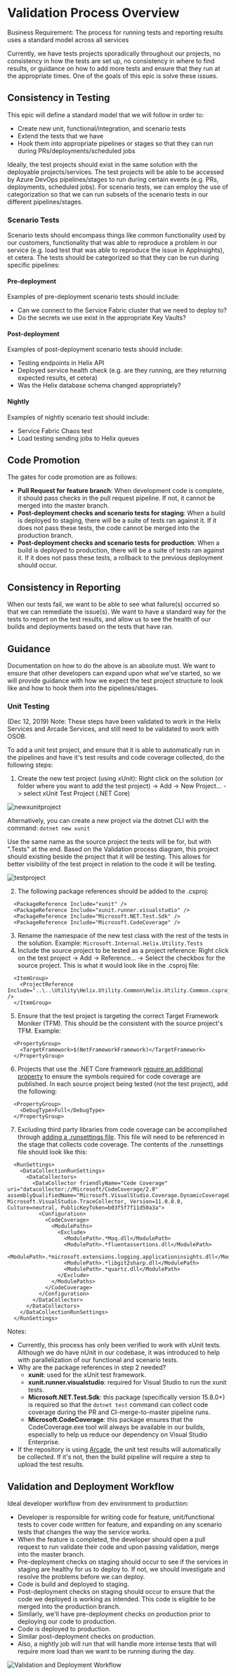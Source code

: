 # Validation Process Overview

Business Requirement: The process for running tests and reporting results uses a standard model across all services

Currently, we have tests projects sporadically throughout our projects, no consistency in how the tests are set up, no consistency in where to find results, or guidance on how to add more tests and ensure that they run at the appropriate times. One of the goals of this epic is solve these issues. 

## Consistency in Testing

This epic will define a standard model that we will follow in order to:
- Create new unit, functional/integration, and scenario tests
- Extend the tests that we have
- Hook them into appropriate pipelines or stages so that they can run during PRs/deployments/scheduled jobs

Ideally, the test projects should exist in the same solution with the deployable projects/services. The test projects will be able to be accessed by Azure DevOps pipelines/stages to run during certain events (e.g. PRs, deployments, scheduled jobs). For scenario tests, we can employ the use of categorization so that we can run subsets of the scenario tests in our different pipelines/stages. 

### Scenario Tests

Scenario tests should encompass things like common functionality used by our customers, functionality that was able to reproduce a problem in our service (e.g. load test that was able to reproduce the issue in AppInsights), et cetera. The tests should be categorized so that they can be run during specific pipelines: 

#### Pre-deployment
Examples of pre-deployment scenario tests should include: 
- Can we connect to the Service Fabric cluster that we need to deploy to?
- Do the secrets we use exist in the appropriate Key Vaults?

#### Post-deployment
Examples of post-deployment scenario tests should include: 
- Testing endpoints in Helix API
- Deployed service health check (e.g. are they running, are they returning expected results, et cetera)
- Was the Helix database schema changed appropriately? 

#### Nightly
Examples of nightly scenario test should include: 
- Service Fabric Chaos test
- Load testing sending jobs to Helix queues

## Code Promotion

The gates for code promotion are as follows: 
- **Pull Request for feature branch**: When development code is complete, it should pass checks in the pull request pipeline. If not, it cannot be merged into the master branch. 
- **Post-deployment checks and scenario tests for staging**: When a build is deployed to staging, there will be a suite of tests ran against it. If it does not pass these tests, the code cannot be merged into the production branch. 
- **Post-deployment checks and scenario tests for production**: When a build is deployed to production, there will be a suite of tests ran against it. If it does not pass these tests, a rollback to the previous deployment should occur. 

## Consistency in Reporting

When our tests fail, we want to be able to see what failure(s) occurred so that we can remediate the issue(s). We want to have a standard way for the tests to report on the test results, and allow us to see the health of our builds and deployments based on the tests that have ran. 

## Guidance

Documentation on how to do the above is an absolute must. We want to ensure that other developers can expand upon what we've started, so we will provide guidance with how we expect the test project structure to look like and how to hook them into the pipelines/stages. 

### Unit Testing

(Dec 12, 2019) Note: These steps have been validated to work in the Helix Services and Arcade Services, and still need to be validated to work with OSOB. 

To add a unit test project, and ensure that it is able to automatically run in the pipelines and have it's test results and code coverage collected, do the following steps: 

1. Create the new test project (using xUnit): Right click on the solution (or folder where you want to add the test project) -> Add -> New Project... -> select xUnit Test Project (.NET Core)

![newxunitproject](Images/newxunitproject.png)

Alternatively, you can create a new project via the dotnet CLI with the command: `dotnet new xunit`

Use the same name as the source project the tests will be for, but with ".Tests" at the end. Based on the Validation process diagram, this project should existing beside the project that it will be testing. This allows for better visibility of the test project in relation to the code it will be testing. 

![testproject](Images/testproject.png)

2. The following package references should be added to the .csproj: 
```
  <PackageReference Include="xunit" />
  <PackageReference Include="xunit.runner.visualstudio" />
  <PackageReference Include="Microsoft.NET.Test.Sdk" />
  <PackageReference Include="Microsoft.CodeCoverage" />
```
3. Rename the namespace of the new test class with the rest of the tests in the solution. Example: 
`Microsoft.Internal.Helix.Utility.Tests`
4. Include the source project to be tested as a project reference: Right click on the test project -> Add -> Reference... -> Select the checkbox for the source project. This is what it would look like in the .csproj file: 
```
  <ItemGroup>
    <ProjectReference Include="..\..\Utility\Helix.Utility.Common\Helix.Utility.Common.csproj" />
  </ItemGroup>
```
5. Ensure that the test project is targeting the correct Target Framework Moniker (TFM). This should be the consistent with the source project's TFM. Example: 
```
  <PropertyGroup>
    <TargetFramework>$(NetFrameworkFramework)</TargetFramework>
  </PropertyGroup>
```
6. Projects that use the .NET Core framework [require an additional property](https://github.com/Microsoft/vstest/issues/800) to ensure the symbols required for code coverage are published. In each source project being tested (not the test project), add the following:
```
  <PropertyGroup>
    <DebugType>Full</DebugType>
  </PropertyGroup>
```
7. Excluding third party libraries from code coverage can be accomplished through [adding a .runsettings file](https://docs.microsoft.com/en-us/visualstudio/test/customizing-code-coverage-analysis?view=vs-2019). This file will need to be referenced in the stage that collects code coverage. The contents of the .runsettings file should look like this: 
```
  <RunSettings>
    <DataCollectionRunSettings>
      <DataCollectors>
        <DataCollector friendlyName="Code Coverage" uri="datacollector://Microsoft/CodeCoverage/2.0" assemblyQualifiedName="Microsoft.VisualStudio.Coverage.DynamicCoverageDataCollector, Microsoft.VisualStudio.TraceCollector, Version=11.0.0.0, Culture=neutral, PublicKeyToken=b03f5f7f11d50a3a">
          <Configuration>
            <CodeCoverage>
              <ModulePaths>
                <Exclude>
                  <ModulePath>.*Moq.dll</ModulePath>
                  <ModulePath>.*fluentassertions.dll</ModulePath>
                  <ModulePath>.*microsoft.extensions.logging.applicationinsights.dll</ModulePath>
                  <ModulePath>.*libgit2sharp.dll</ModulePath>
                  <ModulePath>.*quartz.dll</ModulePath>
                </Exclude>
              </ModulePaths>
            </CodeCoverage>
          </Configuration>
        </DataCollector>
      </DataCollectors>
    </DataCollectionRunSettings>
  </RunSettings>
```

Notes: 
- Currently, this process has only been verified to work with xUnit tests. Although we do have nUnit in our codebase, it was introduced to help with parallelization of our functional and scenario tests. 
- Why are the package references in step 2 needed? 
  - **xunit**: used for the xUnit test framework. 
  - **xunit.runner.visualstudio**: required for Visual Studio to run the xunit tests. 
  - **Microsoft.NET.Test.Sdk**: this package (specifically version 15.8.0+) is required so that the `dotnet test` command can collect code coverage during the PR and CI-merge-to-master pipeline runs. 
  - **Microsoft.CodeCoverage**: this package ensures that the CodeCoverage.exe tool will always be available in our builds, especially to help us reduce our dependency on Visual Studio Enterprise. 
- If the repository is using [Arcade](https://github.com/dotnet/arcade), the unit test results will automatically be collected. If it's not, then the build pipeline will require a step to upload the test results. 

## Validation and Deployment Workflow

Ideal developer workflow from dev environment to production: 
- Developer is responsible for writing code for feature, unit/functional tests to cover code written for feature, and expanding on any scenario tests that changes the way the service works. 
- When the feature is completed, the developer should open a pull request to run validate their code and upon passing validation, merge into the master branch. 
- Pre-deployment checks on staging should occur to see if the services in staging are healthy for us to deploy to. If not, we should investigate and resolve the problems before we can deploy. 
- Code is build and deployed to staging.
- Post-deployment checks on staging should occur to ensure that the code we deployed is working as intended. This code is eligible to be merged into the production branch. 
- Similarly, we'll have pre-deployment checks on production prior to deploying our code to production. 
- Code is deployed to production. 
- Similar post-deployment checks on production. 
- Also, a nightly job will run that will handle more intense tests that will require more load than we want to be running during the day. 

![Validation and Deployment Workflow](Images/ValidationDeploymentWorkflow.svg)
